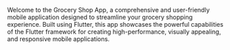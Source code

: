 Welcome to the Grocery Shop App, a comprehensive and user-friendly mobile application designed to streamline your grocery shopping experience. Built using Flutter, this app showcases the powerful capabilities of the Flutter framework for creating high-performance, visually appealing, and responsive mobile applications.
